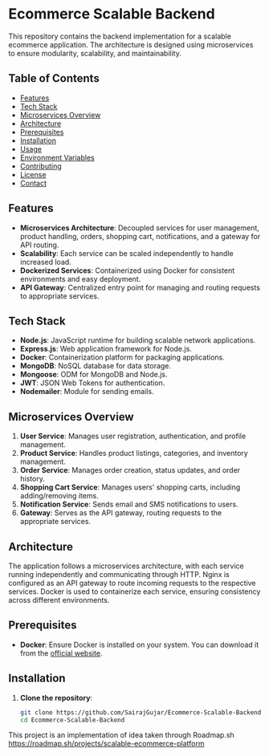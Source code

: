 # Ecommerce Scalable Backend

This repository contains the backend implementation for a scalable ecommerce application. The architecture is designed using microservices to ensure modularity, scalability, and maintainability.

## Table of Contents

- [Features](#features)
- [Tech Stack](#tech-stack)
- [Microservices Overview](#microservices-overview)
- [Architecture](#architecture)
- [Prerequisites](#prerequisites)
- [Installation](#installation)
- [Usage](#usage)
- [Environment Variables](#environment-variables)
- [Contributing](#contributing)
- [License](#license)
- [Contact](#contact)

## Features

- **Microservices Architecture**: Decoupled services for user management, product handling, orders, shopping cart, notifications, and a gateway for API routing.
- **Scalability**: Each service can be scaled independently to handle increased load.
- **Dockerized Services**: Containerized using Docker for consistent environments and easy deployment.
- **API Gateway**: Centralized entry point for managing and routing requests to appropriate services.

## Tech Stack

- **Node.js**: JavaScript runtime for building scalable network applications.
- **Express.js**: Web application framework for Node.js.
- **Docker**: Containerization platform for packaging applications.
- **MongoDB**: NoSQL database for data storage.
- **Mongoose**: ODM for MongoDB and Node.js.
- **JWT**: JSON Web Tokens for authentication.
- **Nodemailer**: Module for sending emails.

## Microservices Overview

1. **User Service**: Manages user registration, authentication, and profile management.
2. **Product Service**: Handles product listings, categories, and inventory management.
3. **Order Service**: Manages order creation, status updates, and order history.
4. **Shopping Cart Service**: Manages users' shopping carts, including adding/removing items.
5. **Notification Service**: Sends email and SMS notifications to users.
6. **Gateway**: Serves as the API gateway, routing requests to the appropriate services.

## Architecture

The application follows a microservices architecture, with each service running independently and communicating through HTTP. Nginx is configured as an API gateway to route incoming requests to the respective services. Docker is used to containerize each service, ensuring consistency across different environments.

## Prerequisites

- **Docker**: Ensure Docker is installed on your system. You can download it from the [official website](https://www.docker.com/get-started).

## Installation

1. **Clone the repository**:
   ```bash
   git clone https://github.com/SairajGujar/Ecommerce-Scalable-Backend.git
   cd Ecommerce-Scalable-Backend

This project is an implementation of idea taken through Roadmap.sh
https://roadmap.sh/projects/scalable-ecommerce-platform



